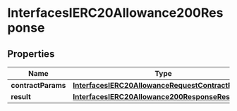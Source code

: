 

# InterfacesIERC20Allowance200Response

## Properties

Name | Type | Description | Notes
------------ | ------------- | ------------- | -------------
**contractParams** | [**InterfacesIERC20AllowanceRequestContractParams**](InterfacesIERC20AllowanceRequestContractParams.md) |  | 
**result** | [**InterfacesIERC20Allowance200ResponseResult**](InterfacesIERC20Allowance200ResponseResult.md) |  | 




